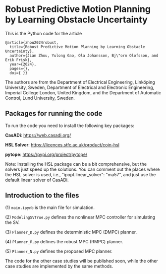 # Robust Predictive Motion Planning by Learning Obstacle Uncertainty
This is the Python code for the article
```
@article{zhou2024robust,
  title={Robust Predictive Motion Planning by Learning Obstacle Uncertainty},
  author={Jian Zhou, Yulong Gao, Ola Johansson, Bj\"orn Olofsson, and Erik Frisk},
  year={2024},
  pages={},
  doi={ }} 
```

The authors are from the Department of Electrical Engineering, Linköping University, Sweden, Department of Electrical and Electronic
Engineering, Imperial College London, United Kingdom, and the Department of Automatic Control, Lund University, Sweden.

## Packages for running the code
To run the code you need to install the following key packages:

**CasADi**: https://web.casadi.org/

**HSL Solver**: https://licences.stfc.ac.uk/product/coin-hsl

**pytope**: https://pypi.org/project/pytope/

Note: Installing the HSL package can be a bit comprehensive, but the solvers just speed up the solutions. You can comment out the places where the HSL solver is used, i.e., "ipopt.linear_solver": "ma57", and just use the default linear solver of CasADi. 

## Introduction to the files
(1) `main.ipynb` is the main file for simulation.

(2) `ModelingSVTrue.py` defines the nonlinear MPC controller for simulating the SV.

(3) `Planner_D.py` defines the deterministic MPC (DMPC) planner.

(4) `Planner_R.py` defines the robust MPC (RMPC) planner.

(5) `Planner_N.py` defines the proposed MPC planner.

The code for the other case studies will be published soon, while the other case studies are implemented by the same methods.



